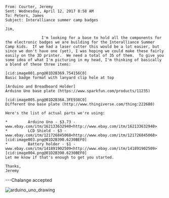 
>>>
    From: Courter, Jeremy
    Sent: Wednesday, April 12, 2017 8:58 AM
    To: Peters, James
    Subject: Interalliance summer camp badges

    Jim,

                    I'm looking for a base to hold all the components for the electronic badges we are building for the Interalliance Summer Camp kids.  If we had a laser cutter this would be a lot easier, but since we don't have one (yet), I was hoping we could make these fairly easily on the 3D printer.  We need a total of 35 of them.  To give you some idea of what I'm picturing in my head, I'm thinking of basically a blend of these three items:

    [cid:image001.png@01D2B369.754156C0]
    Basic badge format with lanyard clip hole at top

    [Arduino and Breadboard Holder]
    Arduino Uno base plate (https://www.sparkfun.com/products/11235)

    [cid:image005.png@01D2B36A.3FE938C0]
    Different Uno base plate (http://www.thingiverse.com/thing:222680)

    Here's the list of actual parts we're using:

    *         Arduino Uno - $3.73 - www.ebay.com/itm/162133632940<http://www.ebay.com/itm/162133632940>
    *         LCD Shield - $3 - www.ebay.com/itm/121726845068<http://www.ebay.com/itm/121726845068>
    [cid:image003.png@01D2B390.6230BEF0]
    *         Battery holder - $1 - www.ebay.com/itm/141891902509<http://www.ebay.com/itm/141891902509>
    [cid:image004.png@01D2B390.6230BEF0]
    Let me know if that's enough to get you started.

    Thanks,
    Jeremy


---Chalange accepted

![arduino_uno_drawing](https://i1.wp.com/blog.protoneer.co.nz/wp-content/uploads/2012/10/arduino_uno_drawing.png "arduino_uno_drawing.png")


